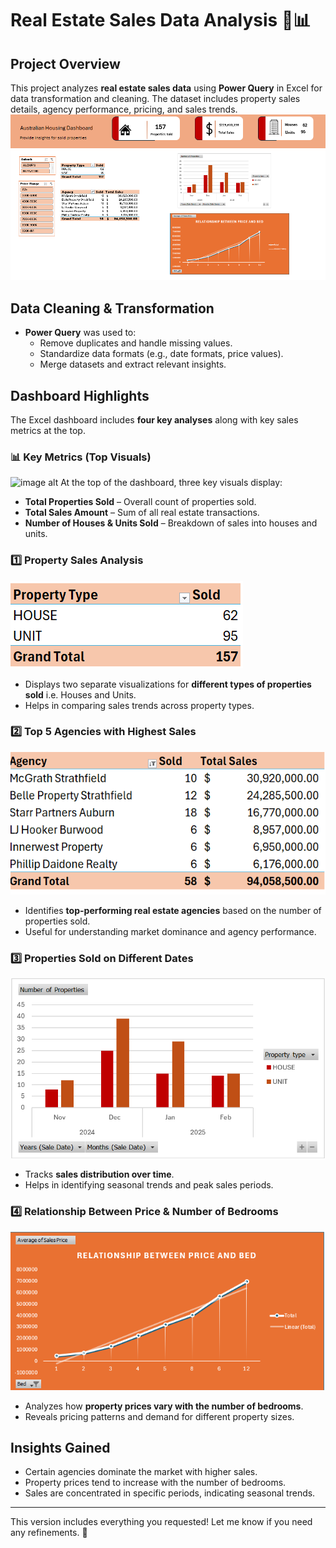 # Real Estate Sales Data Analysis 🏡📊  

## Project Overview  
This project analyzes **real estate sales data** using **Power Query** in Excel for data transformation and cleaning. The dataset includes property sales details, agency performance, pricing, and sales trends.  
![image alt](https://github.com/bbudha77/Excel-project-2/blob/ed1c76db23b4d7eadd3fdf4cde450c313b0514d2/Screenshot%202025-03-02%20213934.png)

## Data Cleaning & Transformation  
- **Power Query** was used to:
  - Remove duplicates and handle missing values.  
  - Standardize data formats (e.g., date formats, price values).  
  - Merge datasets and extract relevant insights.  

## Dashboard Highlights  
The Excel dashboard includes **four key analyses** along with key sales metrics at the top.  

### 📊 Key Metrics (Top Visuals)  

![image alt]()
At the top of the dashboard, three key visuals display:  
- **Total Properties Sold** – Overall count of properties sold.  
- **Total Sales Amount** – Sum of all real estate transactions.  
- **Number of Houses & Units Sold** – Breakdown of sales into houses and units.  

### 1️⃣ Property Sales Analysis  

![image alt](https://github.com/bbudha77/Excel-project-2/blob/230510f0899addf9cfab6b7fb2697e4df1f39d9e/Screenshot%202025-03-02%20212852.png)
- Displays two separate visualizations for **different types of properties sold** i.e. Houses and Units.  
- Helps in comparing sales trends across property types.  

### 2️⃣ Top 5 Agencies with Highest Sales  

![image alt](https://github.com/bbudha77/Excel-project-2/blob/d9b48a537ab57066c7b3141806e939f4c296f1d8/Screenshot%202025-03-02%20212905.png)

- Identifies **top-performing real estate agencies** based on the number of properties sold.  
- Useful for understanding market dominance and agency performance.  

### 3️⃣ Properties Sold on Different Dates  

![image alt](https://github.com/bbudha77/Excel-project-2/blob/8ca17b136dfbf30b2bd6095fda7830940c6cb064/Screenshot%202025-03-02%20212917.png)
- Tracks **sales distribution over time**.  
- Helps in identifying seasonal trends and peak sales periods.  

### 4️⃣ Relationship Between Price & Number of Bedrooms  

![image alt](https://github.com/bbudha77/Excel-project-2/blob/42b18ce0323058d24ebeae1900ce2bd2656f1655/Screenshot%202025-03-02%20213904.png)
- Analyzes how **property prices vary with the number of bedrooms**.  
- Reveals pricing patterns and demand for different property sizes.  

## Insights Gained  
- Certain agencies dominate the market with higher sales.  
- Property prices tend to increase with the number of bedrooms.  
- Sales are concentrated in specific periods, indicating seasonal trends.  

---

This version includes everything you requested! Let me know if you need any refinements. 🚀
